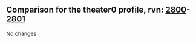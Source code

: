 ## Comparison for the theater0 profile, rvn: [2800](https://github.com/PRO100KatYT/FortniteProfileRevisions/tree/main/profiles/theater0/2800%20theater0.json)-[2801](https://github.com/PRO100KatYT/FortniteProfileRevisions/tree/main/profiles/theater0/2801%20theater0.json)

No changes
